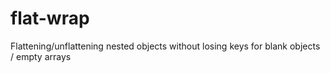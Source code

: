 # flat-wrap
Flattening/unflattening nested objects without losing keys for blank objects / empty arrays
